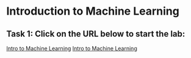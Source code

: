 # Introduction to Machine Learning

## Task 1: Click on the URL below to start the lab:

<if type="freetier">
<a href="https://apexapps.oracle.com/pls/apex/r/dbpm/livelabs/run-workshop?p210_wid=786&p210_wec=&session=11060426214189">Intro to Machine Learning</a>
</if>
<if type="freetier23ai">   
<a href="https://livelabs.oracle.com/pls/apex/r/dbpm/livelabs/view-workshop?wid=922">Intro to Machine Learning</a>
</if>